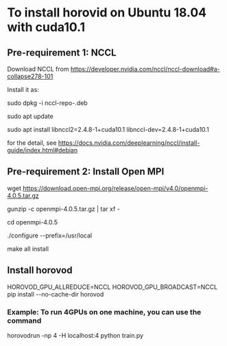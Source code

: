 # To install horovid on Ubuntu 18.04 with cuda10.1

## Pre-requirement 1: NCCL

Download NCCL from https://developer.nvidia.com/nccl/nccl-download#a-collapse278-101

Install it as:<P>
sudo dpkg -i nccl-repo-<version>.deb <P>
sudo apt update<P>
sudo apt install libnccl2=2.4.8-1+cuda10.1 libnccl-dev=2.4.8-1+cuda10.1

for the detail, see https://docs.nvidia.com/deeplearning/nccl/install-guide/index.html#debian

## Pre-requirement 2: Install Open MPI

wget https://download.open-mpi.org/release/open-mpi/v4.0/openmpi-4.0.5.tar.gz <P>
gunzip -c openmpi-4.0.5.tar.gz | tar xf -  <P>
cd openmpi-4.0.5 <P>
./configure --prefix=/usr/local <P>
make all install<P>

## Install horovod 

HOROVOD_GPU_ALLREDUCE=NCCL HOROVOD_GPU_BROADCAST=NCCL pip install --no-cache-dir horovod

### Example: To run 4GPUs on one machine, you can use the command 

horovodrun -np 4 -H localhost:4 python train.py
